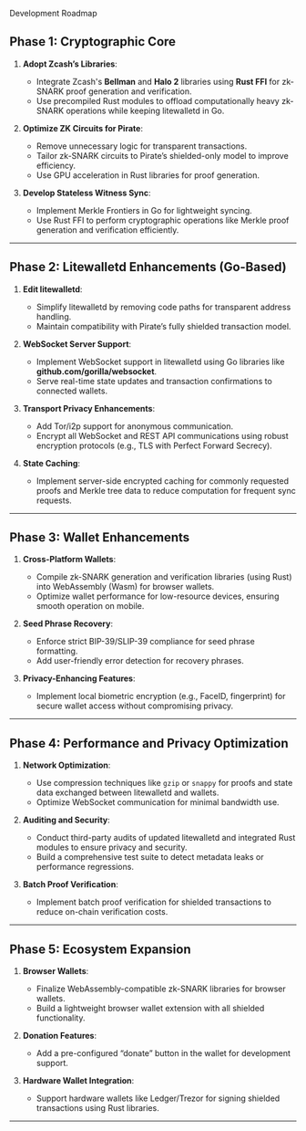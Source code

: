 Development Roadmap

## Phase 1: Cryptographic Core
1. **Adopt Zcash’s Libraries**:
   - Integrate Zcash's **Bellman** and **Halo 2** libraries using **Rust FFI** for zk-SNARK proof generation and verification.
   - Use precompiled Rust modules to offload computationally heavy zk-SNARK operations while keeping litewalletd in Go.

2. **Optimize ZK Circuits for Pirate**:
   - Remove unnecessary logic for transparent transactions.
   - Tailor zk-SNARK circuits to Pirate’s shielded-only model to improve efficiency.
   - Use GPU acceleration in Rust libraries for proof generation.

3. **Develop Stateless Witness Sync**:
   - Implement Merkle Frontiers in Go for lightweight syncing.
   - Use Rust FFI to perform cryptographic operations like Merkle proof generation and verification efficiently.

---

## Phase 2: Litewalletd Enhancements (Go-Based)
1. **Edit litewalletd**:
   - Simplify litewalletd by removing code paths for transparent address handling.
   - Maintain compatibility with Pirate’s fully shielded transaction model.

2. **WebSocket Server Support**:
   - Implement WebSocket support in litewalletd using Go libraries like **github.com/gorilla/websocket**.
   - Serve real-time state updates and transaction confirmations to connected wallets.

3. **Transport Privacy Enhancements**:
   - Add Tor/i2p support for anonymous communication.
   - Encrypt all WebSocket and REST API communications using robust encryption protocols (e.g., TLS with Perfect Forward Secrecy).

4. **State Caching**:
   - Implement server-side encrypted caching for commonly requested proofs and Merkle tree data to reduce computation for frequent sync requests.

---

## Phase 3: Wallet Enhancements
1. **Cross-Platform Wallets**:
   - Compile zk-SNARK generation and verification libraries (using Rust) into WebAssembly (Wasm) for browser wallets.
   - Optimize wallet performance for low-resource devices, ensuring smooth operation on mobile.

2. **Seed Phrase Recovery**:
   - Enforce strict BIP-39/SLIP-39 compliance for seed phrase formatting.
   - Add user-friendly error detection for recovery phrases.

3. **Privacy-Enhancing Features**:
   - Implement local biometric encryption (e.g., FaceID, fingerprint) for secure wallet access without compromising privacy.

---

## Phase 4: Performance and Privacy Optimization
1. **Network Optimization**:
   - Use compression techniques like `gzip` or `snappy` for proofs and state data exchanged between litewalletd and wallets.
   - Optimize WebSocket communication for minimal bandwidth use.

2. **Auditing and Security**:
   - Conduct third-party audits of updated litewalletd and integrated Rust modules to ensure privacy and security.
   - Build a comprehensive test suite to detect metadata leaks or performance regressions.

3. **Batch Proof Verification**:
   - Implement batch proof verification for shielded transactions to reduce on-chain verification costs.

---

## Phase 5: Ecosystem Expansion
1. **Browser Wallets**:
   - Finalize WebAssembly-compatible zk-SNARK libraries for browser wallets.
   - Build a lightweight browser wallet extension with all shielded functionality.

2. **Donation Features**:
   - Add a pre-configured “donate” button in the wallet for development support.

3. **Hardware Wallet Integration**:
   - Support hardware wallets like Ledger/Trezor for signing shielded transactions using Rust libraries.

---


